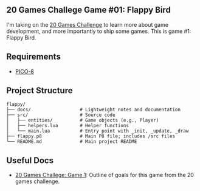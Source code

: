 ## 20 Games Challege Game #01: Flappy Bird
I'm taking on the [20 Games Challenge](https://20_games_challenge.gitlab.io) to learn more about game development, and more importantly to ship some games. This is game #1: Flappy Bird. 


## Requirements

- [PICO-8](https://www.lexaloffle.com/pico-8.php)

## Project Structure

```plaintext
flappy/
├── docs/                  # Lightweight notes and documentation
├── src/                   # Source code
│   ├── entities/          # Game objects (e.g., Player)
│   ├── helpers.lua        # Helper functions
│   └── main.lua           # Entry point with _init, _update, _draw
├── flappy.p8              # Main P8 file; includes /src files
└── README.md              # Main project README
```

## Useful Docs

- [20 Games Challege: Game 1](/docs/20-games-challenge.md): Outline of goals for this game from the 20 games challenge.